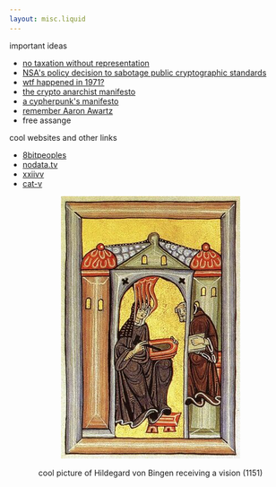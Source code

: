 ```yaml
---
layout: misc.liquid
---
```

important ideas
- [no taxation without representation](https://en.wikipedia.org/wiki/No_taxation_without_representation)
- [NSA's policy decision to sabotage public cryptographic standards](https://blog.cr.yp.to/20220805-nsa.html)
- [wtf happened in 1971?](https://wtfhappenedin1971.com/)
- [the crypto anarchist manifesto](https://groups.csail.mit.edu/mac/classes/6.805/articles/crypto/cypherpunks/may-crypto-manifesto.html)
- [a cypherpunk's manifesto](https://www.activism.net/cypherpunk/manifesto.html)
- [remember Aaron Awartz](http://www.rememberaaronsw.com/about)
- free assange

cool websites and other links
- [8bitpeoples](https://www.8bitpeoples.com/)
- [nodata.tv](https://nodata.tv)
- [xxiivv](https://wiki.xxiivv.com)
- [cat-v](http://cat-v.org/)

<p align="center">
  <img src="assets/hildegard.jpg">
</p>

<p align="center">
cool picture of Hildegard von Bingen receiving a vision (1151)
</p>

